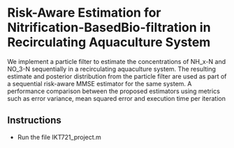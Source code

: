 # Risk-Aware Estimation for Nitrification-BasedBio-filtration in Recirculating Aquaculture System
We implement a particle filter to estimate the concentrations of NH_x-N and NO_3-N sequentially in a recirculating aquaculture system. The resulting estimate and posterior distribution from the particle filter are used as part of a sequential risk-aware MMSE estimator for the same system. A performance comparison between the proposed estimators using metrics such as error variance, mean squared error and execution time per iteration 

## Instructions
- Run the file IKT721_project.m
